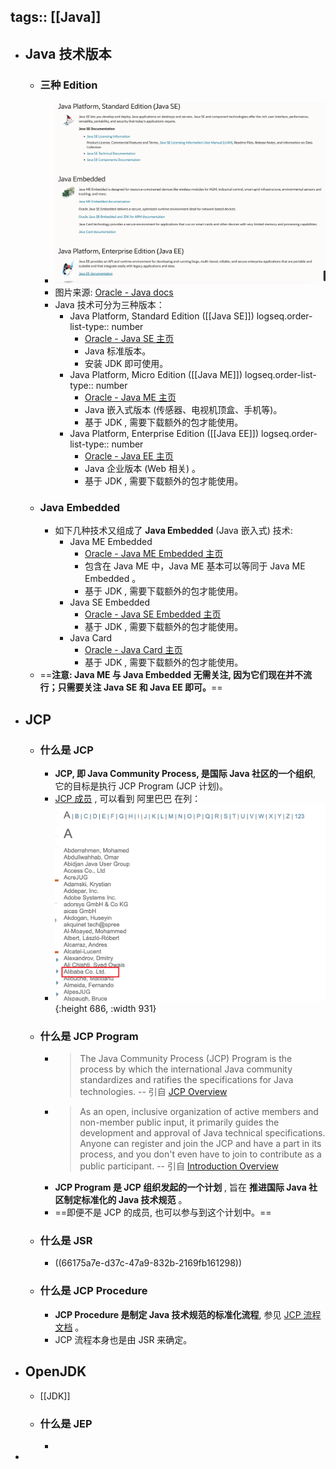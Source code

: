tags:: [[Java]]
---

- ## Java 技术版本
	- ### 三种 Edition
		- ![image.png](../assets/image_1712819775664_0.png)
		- 图片来源: [Oracle - Java docs](https://docs.oracle.com/en/java/index.html)
		- Java 技术可分为三种版本：
			- Java Platform, Standard Edition ([[Java SE]])
			  logseq.order-list-type:: number
				- [Oracle - Java SE 主页](https://www.oracle.com/java/technologies/java-se-glance.html)
				- Java 标准版本。
				- 安装 JDK 即可使用。
			- Java Platform, Micro Edition ([[Java ME]])
			  logseq.order-list-type:: number
				- [Oracle - Java ME 主页](https://www.oracle.com/java/technologies/javameoverview.html)
				- Java 嵌入式版本 (传感器、电视机顶盒、手机等)。
				- 基于 JDK , 需要下载额外的包才能使用。
			- Java Platform, Enterprise Edition ([[Java EE]])
			  logseq.order-list-type:: number
				- [Oracle - Java EE 主页](https://www.oracle.com/java/technologies/java-ee-glance.html)
				- Java 企业版本 (Web 相关) 。
				- 基于 JDK , 需要下载额外的包才能使用。
	- ### Java Embedded
		- 如下几种技术又组成了 **Java Embedded** (Java 嵌入式) 技术:
			- Java ME Embedded
				- [Oracle - Java ME Embedded 主页](https://www.oracle.com/java/java-me-embedded/)
				- 包含在 Java ME 中，Java ME 基本可以等同于 Java ME Embedded 。
				- 基于 JDK , 需要下载额外的包才能使用。
			- Java SE Embedded
				- [Oracle - Java SE Embedded 主页](https://www.oracle.com/java/java-se-embedded/)
				- 基于 JDK , 需要下载额外的包才能使用。
			- Java Card
				- [Oracle - Java Card 主页](https://www.oracle.com/java/java-card/)
				- 基于 JDK , 需要下载额外的包才能使用。
	- ==**注意: Java  ME 与 Java Embedded 无需关注, 因为它们现在并不流行；只需要关注 Java SE 和 Java EE 即可。**==
- ## JCP
	- ### 什么是 JCP
		- **JCP, 即 Java Community Process, 是国际 Java 社区的一个组织**, 它的目标是执行 JCP Program (JCP 计划)。
		- [JCP 成员](https://jcp.org/en/participation/members) , 可以看到 阿里巴巴 在列：
		- ![image.png](../assets/image_1712843060650_0.png){:height 686, :width 931}
	- ### 什么是 JCP Program
		- > The Java Community Process (JCP) Program is the process by which the international Java community standardizes and ratifies the specifications for Java technologies. 
		  -- 引自 [JCP Overview](https://jcp.org/en/procedures/overview)
		- > As an open, inclusive organization of active members and non-member public input, it primarily guides the development and approval of Java technical specifications. Anyone can register and join the JCP and have a part in its process, and you don't even have to join to contribute as a public participant.
		  -- 引自 [Introduction Overview](https://jcp.org/en/introduction/overview)
		- **JCP Program 是 JCP 组织发起的一个计划** , 旨在 **推进国际 Java 社区制定标准化的 Java 技术规范** 。
		- ==即便不是 JCP 的成员, 也可以参与到这个计划中。==
	- ### 什么是 JSR
		- ((66175a7e-d37c-47a9-832b-2169fb161298))
	- ### 什么是 JCP Procedure
		- **JCP Procedure 是制定 Java 技术规范的标准化流程**, 参见 [JCP 流程文档](https://jcp.org/en/procedures/jcp2_11) 。
		- JCP 流程本身也是由 JSR 来确定。
- ## OpenJDK
	- [[JDK]]
	- ### 什么是 JEP
		-
-